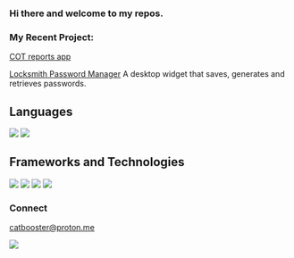 ### Hi there and welcome to my repos. 

<!--
**gamaiun/gamaiun** is a ✨ _special_ ✨ repository because its `README.md` (this file) appears on your GitHub profile.

Here are some ideas to get you started:

- 🔭 I’m currently working on 
- 🌱 I’m currently learning ...
- 👯 I’m looking to collaborate on ...
- 🤔 I’m looking for help with ...
- 💬 Ask me about ...
- 📫 How to reach me: ...
- 😄 Pronouns: ...
- ⚡ Fun fact: ...
-->

### My Recent Project:
[COT reports app](https://gamaiun-cot-financial-app-app-9c911c.streamlit.app/)

[Locksmith Password Manager](https://github.com/gamaiun/Locksmith-Password_manager) A desktop widget that saves, generates and retrieves passwords.

## Languages
![](https://camo.githubusercontent.com/5f15a9a96a2d838e8299de44943f75c6e251f6158784ee72cd2a730b7da6f4e1/68747470733a2f2f696d672e736869656c64732e696f2f62616467652f707974686f6e2d2532333161316131623f7374796c653d666f722d7468652d6261646765266c6f676f3d707974686f6e) ![](https://camo.githubusercontent.com/960c9d3d1453c346b71c168e29bc5410bedc02e06ea39f2406a0f48927ecec51/68747470733a2f2f696d672e736869656c64732e696f2f62616467652f53514c2d2532333161316131623f7374796c653d666f722d7468652d6261646765)

## Frameworks and Technologies

![](https://camo.githubusercontent.com/de9aaaa15708f79d91c9efe62a210484f4f482c45e38272cc470b4b4352f581f/68747470733a2f2f696d672e736869656c64732e696f2f62616467652f6e756d70792d2532333161316131622e7376673f7374796c653d666f722d7468652d6261646765266c6f676f3d6e756d7079) ![](https://camo.githubusercontent.com/de9aaaa15708f79d91c9efe62a210484f4f482c45e38272cc470b4b4352f581f/68747470733a2f2f696d672e736869656c64732e696f2f62616467652f6e756d70792d2532333161316131622e7376673f7374796c653d666f722d7468652d6261646765266c6f676f3d6e756d7079) ![](https://camo.githubusercontent.com/a6939ee726dea559a842a1af73f549bedbf192c566dbb5b139def78a9a0649ee/68747470733a2f2f696d672e736869656c64732e696f2f62616467652f70616e6461732d2532333161316131622e7376673f7374796c653d666f722d7468652d6261646765266c6f676f3d70616e646173) ![](https://camo.githubusercontent.com/c2bb8b2b232241cbf6e6d6fd96e4a9a35b8aad38b70c1376dd3c8de6d4b5319f/68747470733a2f2f696d672e736869656c64732e696f2f62616467652f7363696b69742d2d6c6561726e2d2532333161316131622e7376673f7374796c653d666f722d7468652d6261646765266c6f676f3d7363696b69742d6c6561726e)
### Connect 
catbooster@proton.me

![](https://camo.githubusercontent.com/018917d6c4a38e06d42ab3971c613ccd5fa9a48e80307e3f5e2850d6d86a8554/68747470733a2f2f696d672e736869656c64732e696f2f62616467652f4469676974616c4f6365616e2d2532333161316131622e7376673f7374796c653d666f722d7468652d6261646765266c6f676f3d6469676974616c4f6365616e)
